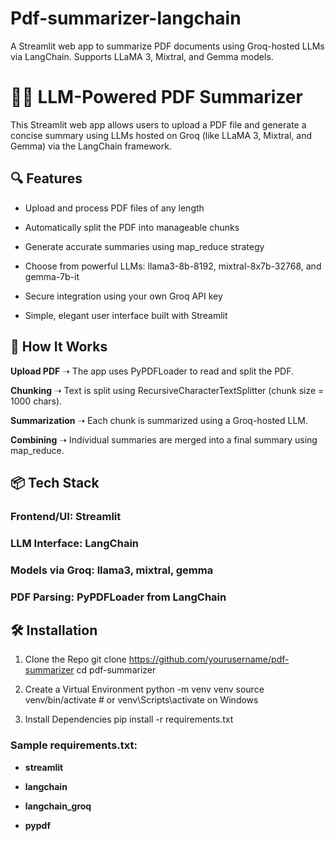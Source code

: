 # Pdf-summarizer-langchain
A Streamlit web app to summarize PDF documents using Groq-hosted LLMs via LangChain. Supports LLaMA 3, Mixtral, and Gemma models.


# 🦜📄 LLM-Powered PDF Summarizer
This Streamlit web app allows users to upload a PDF file and generate a concise summary using LLMs hosted on Groq (like LLaMA 3, Mixtral, and Gemma) via the LangChain framework.

## 🔍 Features
- Upload and process PDF files of any length

- Automatically split the PDF into manageable chunks

- Generate accurate summaries using map_reduce strategy

- Choose from powerful LLMs: llama3-8b-8192, mixtral-8x7b-32768, and gemma-7b-it

- Secure integration using your own Groq API key

- Simple, elegant user interface built with Streamlit

## 🧠 How It Works

**Upload PDF** ➝ The app uses PyPDFLoader to read and split the PDF.

**Chunking** ➝ Text is split using RecursiveCharacterTextSplitter (chunk size = 1000 chars).

**Summarization** ➝ Each chunk is summarized using a Groq-hosted LLM.

**Combining** ➝ Individual summaries are merged into a final summary using map_reduce.

## 📦 Tech Stack
### Frontend/UI: Streamlit

### LLM Interface: LangChain

### Models via Groq: llama3, mixtral, gemma

### PDF Parsing: PyPDFLoader from LangChain


## 🛠️ Installation
1. Clone the Repo
git clone https://github.com/yourusername/pdf-summarizer
cd pdf-summarizer

2. Create a Virtual Environment
python -m venv venv
source venv/bin/activate  # or venv\Scripts\activate on Windows

3. Install Dependencies
pip install -r requirements.txt


### Sample requirements.txt:

- **streamlit**

- **langchain**

- **langchain_groq**

- **pypdf**

